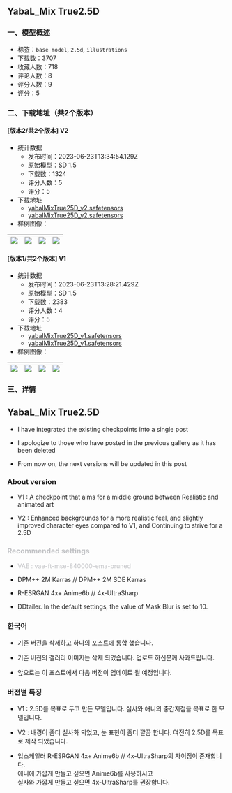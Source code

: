## YabaL_Mix True2.5D
### 一、模型概述

- 标签：`base model`, `2.5d`, `illustrations`
- 下载数：3707
- 收藏人数：718
- 评论人数：8
- 评分人数：9
- 评分：5

### 二、下载地址（共2个版本）

#### [版本2/共2个版本] V2

- 统计数据
  - 发布时间：2023-06-23T13:34:54.129Z
  - 原始模型：SD 1.5
  - 下载数：1324
  - 评分人数：5
  - 评分：5
- 下载地址
  - [yabalMixTrue25D_v2.safetensors](https://civitai.com/api/download/models/102253)
  - [yabalMixTrue25D_v2.safetensors](https://civitai.com/api/download/models/102253?type=Model&format=SafeTensor&size=full&fp=fp32)
- 样例图像：

| <img src="https://image.civitai.com/xG1nkqKTMzGDvpLrqFT7WA/ac5d29c9-8664-47cc-8970-45b94a15783b/width=450/1257086.jpeg" /> | <img src="https://image.civitai.com/xG1nkqKTMzGDvpLrqFT7WA/c2bfc728-b44c-4a7c-b9f7-da7a035c5ba1/width=450/1257084.jpeg" /> | <img src="https://image.civitai.com/xG1nkqKTMzGDvpLrqFT7WA/84064f7d-06fc-46a6-b4e1-88e7b49e1ee6/width=450/1257088.jpeg" /> | <img src="https://image.civitai.com/xG1nkqKTMzGDvpLrqFT7WA/97a83042-525b-4841-befb-d7f9bbe9c1bc/width=450/1257085.jpeg" /> |
| ---- | ---- | ---- | ---- |

#### [版本1/共2个版本] V1

- 统计数据
  - 发布时间：2023-06-23T13:28:21.429Z
  - 原始模型：SD 1.5
  - 下载数：2383
  - 评分人数：4
  - 评分：5
- 下载地址
  - [yabalMixTrue25D_v1.safetensors](https://civitai.com/api/download/models/64552?type=Model&format=SafeTensor&size=full&fp=fp32)
  - [yabalMixTrue25D_v1.safetensors](https://civitai.com/api/download/models/64552)
- 样例图像：

| <img src="https://image.civitai.com/xG1nkqKTMzGDvpLrqFT7WA/0afaf63c-ec36-4ea3-8cf1-0a602989e6ef/width=450/713490.jpeg" /> | <img src="https://image.civitai.com/xG1nkqKTMzGDvpLrqFT7WA/2ecad440-d314-4c19-9526-b9a0bfddb51b/width=450/713486.jpeg" /> | <img src="https://image.civitai.com/xG1nkqKTMzGDvpLrqFT7WA/b2727634-e35c-4942-9a7f-ce0796600d98/width=450/905730.jpeg" /> | <img src="https://image.civitai.com/xG1nkqKTMzGDvpLrqFT7WA/e51d4110-66ac-47ce-a02e-fc78b043a2ad/width=450/905721.jpeg" /> |
| ---- | ---- | ---- | ---- |


### 三、详情
<h2 id="heading-8"><strong>YabaL_Mix True2.5D</strong></h2><ul><li><p>I have integrated the existing checkpoints into a single post</p></li><li><p>I apologize to those who have posted in the previous gallery as it has been deleted</p></li><li><p>From now on, the next versions will be updated in this post</p></li></ul><p></p><h3 id="heading-308">About version</h3><ul><li><p>V1 : A checkpoint that aims for a middle ground between Realistic and animated art</p></li><li><p>V2 : Enhanced backgrounds for a more realistic feel, and slightly improved character eyes compared to V1, and Continuing to strive for a 2.5D</p></li></ul><p></p><h3 id="heading-41"><span style="color:rgb(193, 194, 197)">Recommended settings</span></h3><ul><li><p><span style="color:rgb(193, 194, 197)">VAE : vae-ft-mse-840000-ema-pruned</span></p></li><li><p>DPM++ 2M Karras // DPM++ 2M SDE Karras</p></li><li><p>R-ESRGAN 4x+ Anime6b // 4x-UltraSharp</p></li><li><p>DDtailer. In the default settings, the value of Mask Blur is set to 10.</p></li></ul><p></p><h3 id="heading-1003">한국어</h3><ul><li><p>기존 버전을 삭제하고 하나의 포스트에 통합 했습니다.</p></li><li><p>기존 버전의 갤러리 이미지는 삭제 되었습니다. 업로드 하신분께 사과드립니다.</p></li><li><p>앞으로는 이 포스트에서 다음 버전이 업데이트 될 예정입니다.</p></li></ul><p></p><h3 id="heading-1004">버전별 특징</h3><ul><li><p>V1 : 2.5D를 목표로 두고 만든 모델입니다. 실사와 애니의 중간지점을 목표로 한 모델입니다.</p></li><li><p>V2 : 배경이 좀더 실사화 되었고, 눈 표현이 좀더 깔끔 합니다. 여전히 2.5D를 목표로 제작 되었습니다.</p></li><li><p>업스케일러 R-ESRGAN 4x+ Anime6b // 4x-UltraSharp의 차이점이 존재합니다.<br />애니에 가깝게 만들고 싶으면 Anime6b를 사용하시고<br />실사와 가깝게 만들고 싶으면 4x-UltraSharp를 권장합니다.</p></li></ul>